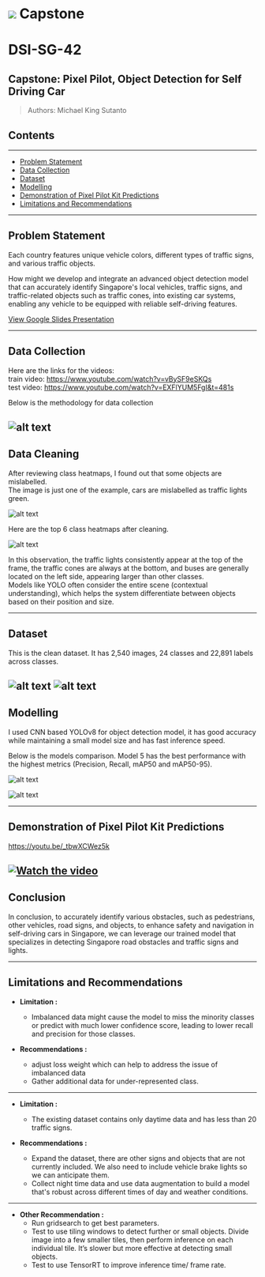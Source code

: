 # ![](https://ga-dash.s3.amazonaws.com/production/assets/logo-9f88ae6c9c3871690e33280fcf557f33.png) Capstone

# DSI-SG-42

## Capstone: Pixel Pilot, Object Detection for Self Driving Car

> Authors: Michael King Sutanto

## Contents

---

- [Problem Statement](#problem-statement)
- [Data Collection](#data-collection)
- [Dataset](#dataset)
- [Modelling](#modelling)
- [Demonstration of Pixel Pilot Kit Predictions](#demonstration-of-pixel-pilot-kit-predictions)
- [Limitations and Recommendations](#limitations-and-recommendations)

---

## Problem Statement
Each country features unique vehicle colors, different types of traffic signs, and various traffic objects. 

How might we develop and integrate an advanced object detection model that can accurately identify Singapore's local vehicles, traffic signs, and traffic-related objects such as traffic cones, into existing car systems, enabling any vehicle to be equipped with reliable self-driving features.

[View Google Slides Presentation](https://docs.google.com/presentation/d/1VGqYOxNk-EMoYRtqRAJrcrpGHPLWjuMUbZlObBw4QhU/edit?usp=sharing)

---

## Data Collection
Here are the links for the videos:  
train video: https://www.youtube.com/watch?v=vBySF9eSKQs  
test video: https://www.youtube.com/watch?v=EXFlYUM5FgI&t=481s

Below is the methodology for data collection

![alt text](images/notebook/dataCollection.JPG)
---

## Data Cleaning
After reviewing class heatmaps, I found out that some objects are mislabelled.  
The image is just one of the example, cars are mislabelled as traffic lights green.

![alt text](images/notebook/dataCleaning1.JPG)

Here are the top 6 class heatmaps after cleaning.  

![alt text](images/notebook/finalHeatmap.JPG)

In this observation, the traffic lights consistently appear at the top of the frame, the traffic cones are always at the bottom, and buses are generally located on the left side, appearing larger than other classes.   
Models like YOLO often consider the entire scene (contextual understanding), which helps the system differentiate between objects based on their position and size.

---

## Dataset
This is the clean dataset. It has 2,540 images, 24 classes and 22,891 labels across classes.

![alt text](images/notebook/V2_classBalance.png)
![alt text](images/notebook/24Classes.JPG)
---

## Modelling

I used CNN based YOLOv8 for object detection model, it has good accuracy while maintaining a small model size and has fast inference speed.

Below is the models comparison. Model 5 has the best performance with the highest metrics (Precision, Recall, mAP50 and mAP50-95).


![alt text](images/notebook/modelHyperparameters.JPG)

![alt text](images/notebook/modelMetrics.JPG)

---

## Demonstration of Pixel Pilot Kit Predictions
https://youtu.be/_tbwXCWez5k

[![Watch the video](https://img.youtube.com/vi/_tbwXCWez5k/maxresdefault.jpg)](https://youtu.be/_tbwXCWez5k)
---

## Conclusion

In conclusion, to accurately identify various obstacles, such as pedestrians, other vehicles, road signs, and objects, to enhance safety and navigation in self-driving cars in Singapore, we can leverage our trained model that specializes in detecting Singapore road obstacles and traffic signs and lights.

---

## Limitations and Recommendations

- **Limitation :**
  - Imbalanced data might cause the model to miss the minority classes or predict with much lower confidence score, leading to lower recall and precision for those classes.

- **Recommendations :**
  - adjust loss weight which can help to address the issue of imbalanced data
  - Gather additional data for under-represented class. 
---

- **Limitation :**
  - The existing dataset contains only daytime data and has less than 20 traffic signs.

- **Recommendations :**
  - Expand the dataset, there are other signs and objects that are not currently included. We also need to include vehicle brake lights so we can anticipate them.
  - Collect night time data and use data augmentation to build a model that's robust across different times of day and weather conditions. 
---

- **Other Recommendation :**
  - Run gridsearch to get best parameters.
  - Test to use tiling windows to detect further or small objects. Divide image into a few smaller tiles, then perform inference on each individual tile. It’s slower but more effective at detecting small objects.
  - Test to use TensorRT to improve inference time/ frame rate. 




